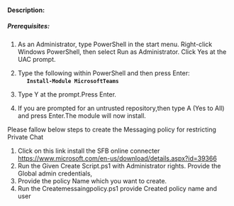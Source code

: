 #### Description:
##### Prerequisites:
1. As an Administrator, type PowerShell in the start menu. Right-click Windows PowerShell, then select Run as Administrator.
Click Yes at the UAC prompt.

2. Type the following within PowerShell and then press Enter:\
&nbsp;&nbsp;&nbsp;&nbsp;&nbsp;**`Install-Module MicrosoftTeams`**
  
3. Type Y at the prompt.Press Enter.
 
4. If you are prompted for an untrusted repository,then type A (Yes to All) and press Enter.The module will now install. 

Please fallow below steps to create the Messaging policy for restricting  Private Chat
1)	Click on this link install the SFB online connecter https://www.microsoft.com/en-us/download/details.aspx?id=39366
2)	Run the Given Create Script.ps1 with Administrator rights. Provide the Global admin credentials, 
3)	Provide the policy Name which you want to create.
4)	Run the Createmessaingpolicy.ps1 provide Created policy name and user






